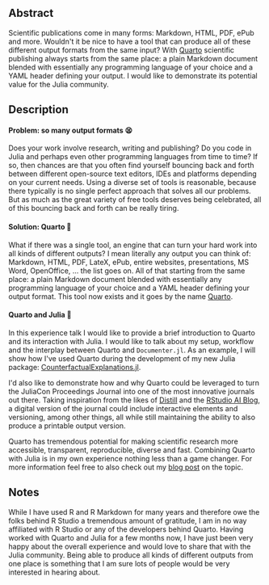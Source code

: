 
## Abstract 

Scientific publications come in many forms: Markdown, HTML, PDF, ePub and more. Wouldn't it be nice to have a tool that can produce all of these different output formats from the same input? With [Quarto](https://quarto.org/) scientific publishing always starts from the same place: a plain Markdown document blended with essentially any programming language of your choice and a YAML header defining your output. I would like to demonstrate its potential value for the Julia community.

## Description

#### Problem: so many output formats 😫

Does your work involve research, writing and publishing? Do you code in Julia and perhaps even other programming languages from time to time? If so, then chances are that you often find yourself bouncing back and forth between different open-source text editors, IDEs and platforms depending on your current needs. Using a diverse set of tools is reasonable, because there typically is no single perfect approach that solves all our problems. But as much as the great variety of free tools deserves being celebrated, all of this bouncing back and forth can be really tiring. 

#### Solution: Quarto 🎁

What if there was a single tool, an engine that can turn your hard work into all kinds of different outputs? I mean literally any output you can think of: Markdown, HTML, PDF, LateX, ePub, entire websites, presentations, MS Word, OpenOffice, … the list goes on. All of that starting from the same place: a plain Markdown document blended with essentially any programming language of your choice and a YAML header defining your output format. This tool now exists and it goes by the name [Quarto](https://quarto.org/).

#### Quarto and Julia 🤩

In this experience talk I would like to provide a brief introduction to Quarto and its interaction with Julia. I would like to talk about my setup, workflow and the interplay between Quarto and `Documenter.jl`. As an example, I will show how I've used Quarto during the development of my new Julia package: [CounterfactualExplanations.jl](https://www.paltmeyer.com/CounterfactualExplanations.jl/stable/).  

I'd also like to demonstrate how and why Quarto could be leveraged to turn the JuliaCon Proceedings Journal into one of the most innovative journals out there. Taking inspiration from the likes of [Distill](https://distill.pub/) and the [RStudio AI Blog](https://blogs.rstudio.com/ai/), a digital version of the journal could include interactive elements and versioning, among other things, all while still maintaining the ability to also produce a printable output version. 

Quarto has tremendous potential for making scientific research more accessible, transparent, reproducible, diverse and fast. Combining Quarto with Julia is in my own experience nothing less than a game changer. For more information feel free to also check out my [blog post](https://www.paltmeyer.com/blog/posts/julia-and-quarto-a-match-made-in-heaven/) on the topic.

## Notes 

While I have used R and R Markdown for many years and therefore owe the folks behind R Studio a tremendous amount of gratitude, I am in no way affiliated with R Studio or any of the developers behind Quarto. Having worked with Quarto and Julia for a few months now, I have just been very happy about the overall experience and would love to share that with the Julia community. Being able to produce all kinds of different outputs from one place is something that I am sure lots of people would be very interested in hearing about. 